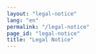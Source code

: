 ```yaml
---
layout: "legal-notice"
lang: "en"
permalink: "/legal-notice"
page_id: "legal-notice"
title: "Legal Notice"
---
```

